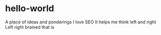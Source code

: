 # hello-world
A place of ideas and ponderings
I love SEO
It helps me think left and right
Left right brained that is
